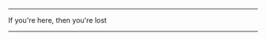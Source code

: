 *************************************
If you're here, then you're lost
*************************************

<!---
ArdianXD/ArdianXD is a ✨ special ✨ repository because its `README.md` (this file) appears on your GitHub profile.
You can click the Preview link to take a look at your changes.
--->
